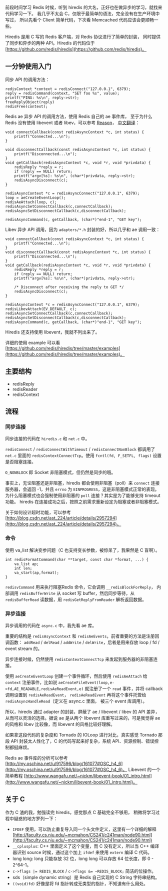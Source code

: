 


前段时间学习 Redis 时候，听到 hiredis 的大名，正好也在做异步的学习，就找来代码学习一下。
我几乎不太会 C，仅限于最简单的语法，完全没有在生产环境中写过，
所以先看个 Client 简单代码，下次看 Memcached 代码应该会更顺畅一些。

Hiredis 是用 C 写的 Redis 客户端，对 Redis 协议进行了简单的封装，
同时提供了同步和异步的两种 API。Hiredis 的代码位于
[https://github.com/redis/hiredis](https://github.com/redis/hiredis)。

<!-- more -->

## 一分钟使用入门 ##

同步 API 的调用方法：

```
redisContext *context = redisConnect("127.0.0.1", 6379);
reply = redisCommand(context, "SET foo %s", value);	
printf("PING: %s\n", reply->str);
freeReplyObject(reply)
redisFree(context);
```

Redis ae 异步 API 的调用方法，使用 Redis 自己的 ae 事件库，
至于为什么 Redis 没有使用 libevent 或者 libev，可以参考
[Reason](http://groups.google.com/group/redis-db/browse_thread/thread/b52814e9ef15b8d0/)，
[中文翻译](http://blog.csdn.net/archimedes_zht/article/details/6909074)：

```
void connectCallback(const redisAsyncContext *c, int status) {
    printf("Connected...\n");
}

void disconnectCallback(const redisAsyncContext *c, int status) {
    printf("Disconnected...\n");
}
void getCallback(redisAsyncContext *c, void *r, void *privdata) {
    redisReply *reply = r;
    if (reply == NULL) return;
    printf("argv[%s]: %s\n", (char*)privdata, reply->str);
    redisAsyncDisconnect(c);
}

redisAsyncContext *c = redisAsyncConnect("127.0.0.1", 6379);
loop = aeCreateEventLoop();
redisAeAttach(loop, c);
redisAsyncSetConnectCallback(c,connectCallback);
redisAsyncSetDisconnectCallback(c,disconnectCallback);

redisAsyncCommand(c, getCallback, (char*)"end-1", "GET key");
```

Libev 异步 API 调用，因为 `adapters/*.h` 封装的好，所以几乎和 ae 调用一致：

```
void connectCallback(const redisAsyncContext *c, int status) {
    printf("Connected...\n");
}
void disconnectCallback(const redisAsyncContext *c, int status) {
    printf("Disconnected...\n");
}
void getCallback(redisAsyncContext *c, void *r, void *privdata) {
    redisReply *reply = r;
    if (reply == NULL) return;
    printf("argv[%s]: %s\n", (char*)privdata, reply->str);

    /* Disconnect after receiving the reply to GET */
    redisAsyncDisconnect(c);
}

redisAsyncContext *c = redisAsyncConnect("127.0.0.1", 6379);
redisLibevAttach(EV_DEFAULT_ c);
redisAsyncSetConnectCallback(c,connectCallback);
redisAsyncSetDisconnectCallback(c,disconnectCallback);
redisAsyncCommand(c, getCallback, (char*)"end-1", "GET key");
```

Hiredis 还支持使用 libevent，我就不列出来了。

详细的使用 example 可以看
[https://github.com/redis/hiredis/tree/master/examples](https://github.com/redis/hiredis/tree/master/examples)。

## 主要结构 ##

* redisReply
* redisReader
* redisContext

## 流程 ##


### 同步连接 ###

同步连接的代码在 `hiredis.c` 和 `net.c` 中。

`redisConnect` / `redisConnectWithTimeout` / `redisConnectNonBlock` 都调用了
`net.c` 里面的 `redisContextConnectTcp`。使用 `fcntl(fd, F_SETFL, flags)`
设置是否阻塞连接。

`O_NONBLOCK` 即 Socket 非阻塞模式，但仍然是同步的哦。

事实上，无论阻塞还是非阻塞，hiredis 都会使用非阻塞（poll）来
`connect` 连接服务器，会返回 -1，并且 `errno`
为 `EINPROGRESS`，这是非阻塞模式正常的表现。
为什么阻塞模式也会强制使用非阻塞的 `poll` 连接？其实是为了能够支持 timeout 功能。
hiredis 在连接成功之后，按照之前需求重新设定为阻塞或者非阻塞模式。

关于如何设计超时功能，可以参考 [http://blog.csdn.net/ast_224/article/details/2957294](http://blog.csdn.net/ast_224/article/details/2957294)。

### 命令 ###

使用 va\_list 解决变参问题（C 也支持变长参数，被惊呆了，我果然是 C 盲啊）。
```
int redisFormatCommand(char **target, const char *format, ...) {
	va_list ap;
	int len;
	va_start(ap,format);
}
```

`redisvCommand` 用来执行阻塞Redis 命令，它会调用 `__redisBlockForReply`，
内部调用 `redisBufferWrite` 从 socket 写 buffer，然后同步等待，从
`redisBufferRead` 读数据，用 `redisGetReplyFromReader` 解析返回数据。

### 异步连接 ###

异步调用的代码在 `async.c` 中，我先看 ae 库。

重要的结构是 `redisAsyncContext` 和 `redisAeEvents`，前者重要的方法是注册回调函数：
`addRead` / `delRead` / `addWrite` / `delWrite`，后者是用来存放 loop / fd / event stream
的。

异步连接时候，仍然使用 `redisContextConnectTcp` 来发起到服务器的非阻塞连接。

使用 `aeCreateEventLoop` 创建一个事件循环，然后使用 `redisAeAttach` 给
`context` 注册事件，比如说 `aeCreateFileEvent(loop,e->fd,AE_READABLE,redisAeReadEvent,e)`
就注册了一个 `read` 事件，并将 callback 调用设置到 `redisAeReadEvent`，
`redisAeReadEvent` 再将这个事件托管给 `redisAsyncHandleRead`（定义在 async.c 里面，
被三个 event 库调用）。

所以，hiredis 通过 adapter 的封装，屏蔽了 ae / libevent / libev 的 API 差异，
从而可以灵活的选择。据说 ae 是从两个 libevent 库重写过来的，可是我觉得 ae
的风格和 libev 比较像，而 libevent 的风格比较好理解。

如果拿这段代码的复杂度和 Tornado 的 IOLoop 进行对比，真实感觉 Tornado 那段 API
封装太人性化了，C 的代码写起来好复杂，系统 API、资源控制、错误控制都挺麻烦。

Redis ae 事件库的分析可以参考 [http://my.oschina.net/u/917596/blog/161077#OSC_h4_6](http://my.oschina.net/u/917596/blog/161077#OSC_h4_6)。
Libevent 的一个简单教程 [http://www.wangafu.net/~nickm/libevent-book/01_intro.html](http://www.wangafu.net/~nickm/libevent-book/01_intro.html)。

## 关于 C ##

作为 C 渣的我，勉强读完 hiredis，感觉那点 C 基础完全不够用，
稍微将学习过程中疑惑的地方罗列一下：

* `IFDEF` 使用，可以防止重复导入同一个头文件定义，这里有一个详细的解释
[http://faculty.cs.niu.edu/~mcmahon/CS241/c241man/node90.html](http://faculty.cs.niu.edu/~mcmahon/CS241/c241man/node90.html)
* `__cplusplus`: C++ 里面定义了这个变量，而 C 没有定义，所以当 C++ 编译器识别
source 时候，通过这个加上 `ifdef` 来使用 `extern` 编译 C 代码。
* long long: long 只能存放 32 位，long long 可以存放 64 位长度，即 0 - 2^64-1。
* `c->flags |= REDIS_BLOCK` / `c->flags &= ~REDIS_BLOCK;` 简洁的位操作。
* sds（simple dynamic string）是 Redis 自己实现的 C String 字符串结构。
* `((void)fd)` 好像是将 fd 指针转成无类型的指针，不知道有什么用处。

